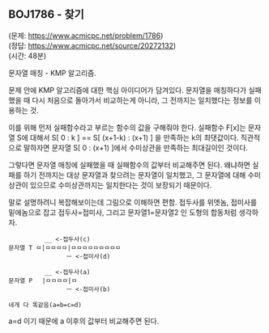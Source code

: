 ## BOJ1786 - 찾기  
(문제: https://www.acmicpc.net/problem/1786)  
(정답: https://www.acmicpc.net/source/20272132)  
(시간: 48분)  

문자열 매칭 - KMP 알고리즘.  

문제 안에 KMP 알고리즘에 대한 핵심 아이디어가 담겨있다. 문자열을 매칭하다가 실패했을 때 다시 처음으로 돌아가서 비교하는게 아니라, 그 전까지는 일치했다는 정보를 이용하는 것.  

이를 위해 먼저 실패함수라고 부르는 함수의 값을 구해줘야 한다. 실패함수 F[x]는 문자열 S에 대해서 S[ 0 : k ] == S[ (x+1-k) : (x+1) ] 을 만족하는 k의 최댓값이다. 직관적으로 말하자면 문자열 S[ 0 : (x+1) ]에서 수미상관을 만족하는 최대길이인 것이다.  

그렇다면 문자열 매칭에 실패했을 때 실패함수의 값부터 비교해주면 된다. 왜냐하면 실패를 하기 전까지는 대상 문자열과 찾으려는 문자열이 일치했고, 그 문자열에 대해 수미상관이 있으므로 수미상관까지는 일치한다는 것이 보장되기 때문이다.  

말로 설명하려니 복잡해보이는데 그림으로 이해하면 편함. 접두사를 위엣놈, 접미사를 밑에놈으로 잡고 접두사=접미사, 그리고 문자열1=문자열2 인 도형의 합동처럼 생각하자.  

```
　　　　　　__ <-접두사(c)
문자열 T ㅁ|ㅁㅁㅁㅁ|ㅁㅁㅁㅁㅁㅁㅁㅁㅁ
　　　　　　　　　 ㅡ <-접미사(d)

　　　　　　__ <-접두사(a)
문자열 P 　|ㅁㅁㅁㅁ|ㅁ
　　　　　　　　　 ㅡ <-접미사(b)

네개 다 똑같음(a=b=c=d)
```
a=d 이기 때문에 a 이후의 값부터 비교해주면 된다.